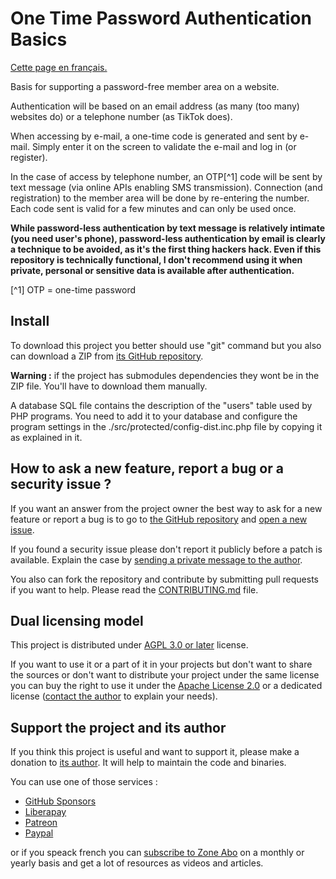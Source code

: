 # One Time Password Authentication Basics

[Cette page en français.](LISEZMOI.md)

Basis for supporting a password-free member area on a website.

Authentication will be based on an email address (as many (too many) websites do) or a telephone number (as TikTok does).

When accessing by e-mail, a one-time code is generated and sent by e-mail. Simply enter it on the screen to validate the e-mail and log in (or register).

In the case of access by telephone number, an OTP[^1] code will be sent by text message (via online APIs enabling SMS transmission). Connection (and registration) to the member area will be done by re-entering the number. Each code sent is valid for a few minutes and can only be used once.

**While password-less authentication by text message is relatively intimate (you need user's phone), password-less authentication by email is clearly a technique to be avoided, as it's the first thing hackers hack. Even if this repository is technically functional, I don't recommend using it when private, personal or sensitive data is available after authentication.**

[^1] OTP = one-time password

## Install

To download this project you better should use "git" command but you also can download a ZIP from [its GitHub repository](https://github.com/DeveloppeurPascal/OTP-Authentication-Basics).

**Warning :** if the project has submodules dependencies they wont be in the ZIP file. You'll have to download them manually.

A database SQL file contains the description of the "users" table used by PHP programs. You need to add it to your database and configure the program settings in the ./src/protected/config-dist.inc.php file by copying it as explained in it.

## How to ask a new feature, report a bug or a security issue ?

If you want an answer from the project owner the best way to ask for a new feature or report a bug is to go to [the GitHub repository](https://github.com/DeveloppeurPascal/OTP-Authentication-Basics) and [open a new issue](https://github.com/DeveloppeurPascal/OTP-Authentication-Basics/issues).

If you found a security issue please don't report it publicly before a patch is available. Explain the case by [sending a private message to the author](https://developpeur-pascal.fr/nous-contacter.php).

You also can fork the repository and contribute by submitting pull requests if you want to help. Please read the [CONTRIBUTING.md](CONTRIBUTING.md) file.

## Dual licensing model

This project is distributed under [AGPL 3.0 or later](https://choosealicense.com/licenses/agpl-3.0/) license.

If you want to use it or a part of it in your projects but don't want to share the sources or don't want to distribute your project under the same license you can buy the right to use it under the [Apache License 2.0](https://choosealicense.com/licenses/apache-2.0/) or a dedicated license ([contact the author](https://developpeur-pascal.fr/nous-contacter.php) to explain your needs).

## Support the project and its author

If you think this project is useful and want to support it, please make a donation to [its author](https://github.com/DeveloppeurPascal). It will help to maintain the code and binaries.

You can use one of those services :

* [GitHub Sponsors](https://github.com/sponsors/DeveloppeurPascal)
* [Liberapay](https://liberapay.com/PatrickPremartin)
* [Patreon](https://www.patreon.com/patrickpremartin)
* [Paypal](https://www.paypal.com/paypalme/patrickpremartin)

or if you speack french you can [subscribe to Zone Abo](https://zone-abo.fr/nos-abonnements.php) on a monthly or yearly basis and get a lot of resources as videos and articles.
